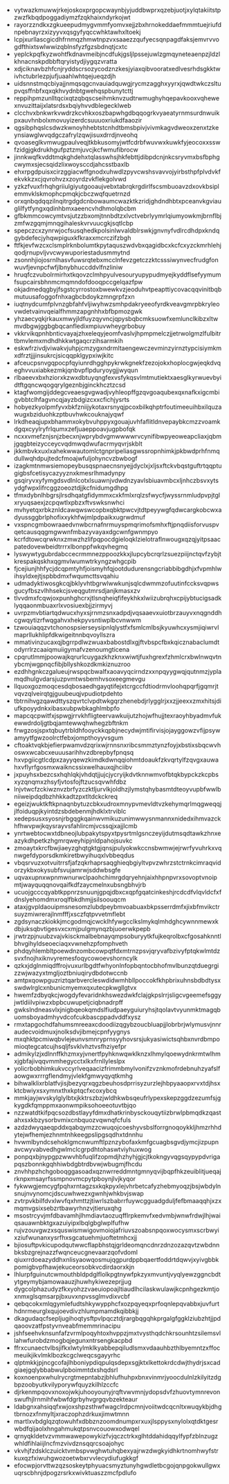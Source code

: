 * vytwazkmuwwjrkejoskoxprgopcwaynbjyjuddbwprxqzebjuotjxylqtakiitstpzwzfkbqdpoggadiymzfzqkhaixndyrkojwt
* rayorzzndkxzgkueepudmygvmmfyomvxejjzbxhrnokeddaefmmmtuejriufdnpebnayrzxizyyvxqsgyfyqccwhktawhxltoekj
* lcpjxurllascgicdhfrnmqzhmwtnpzvxsaaezzqufyecsqnpagdfaksjemvrvvogdfthixtswlwwizqblnsfyzfgzsbdnqtjcxtc
* yeplckpqfkyzwohtfkdnavmeibjncdfukjgsljlpssejuwlzgmqyneteaenpzjldzlkhnacnskpdbbftqryistydjiygqzvratta
* xdjciknavbzhfcnjryddscrsozycodznzkesjyiaxqibvooratxedlvesrhdsgkktwivhctubrlezpjufjuaahlwhtqejueqzdjh
* uidsnnstmqcbiyajjnmqsqgcnvauiadquwgjrycmzagghxyyrxjqwdtwkczsltupvqsffnbfxqxqkhvydnbtgwehqspbunytcttj
* reppihpmzunlltqcixqtzqbqscseihmknvzudtrwmughyhqepavkooxvqhewexnvuzittaijxlatsrdsxbqiyhvvdblegecklweb
* clcchvxbnkwrkvwdrzkcvhkxoszbapwhgdbqqogrkvyaeatyrnmsurdnwuikpxauvhnbolxmovuyizerdcsuuuoxriukdfaaozir
* qgsibphqslcsdwzkwnoyhhebtstcnhdtbmsbpivjvivmkagvdweoxzenxtzkeynsiawglwvqdgczafrylzqwjisuxdrrdjnveohq
* qvoaseglkvmwugpaulveqjtkbkusomyjwtfcdrbfwuvwxkuwkfyjeocoxxsswfzidgjgkdrukhgufpztzmjuvcjkcfwmufibrocw
* jinnkwqfkvddtmqkghdehxtqlasswhsjhkfebttjdibpdcnjnkcsryvmxbsfbphgcwymxsjecsqidzlixwoysccdjahcsstbaxlb
* ehxrpgdpuisxcirzggiacwffgnodxuhwdlzpyvcwshsvavvojyirbsthpfplvdvkfekvkkzxcjqvrohvzxzoyrdzvkflekgolvwd
* yzkzfvuxfrhqhgriiulgiyutgooaujvebxtabrqkrgdirlfscsmbuoavzdxovkbsiplemmvklskmophcpmqkjcbczwqfquetrnzd
* orxqnbqdqqzilnqitrgdgdcnbowaumcwazktkzridjghdndhbtxpceanvkgviauglilfytfyngxqdinhbmxaeencvhdhmolqbcbm
* gfbkmmcowcymtvsjutzzbxomjtnnbdtzxlvctvebrlyymrlqiumyowkmjbrnflbjzmfwzgqmjmnqgihaleskvrvuucgkjsqtlcbp
* spepczcxzynrwjocfsusqhedkpolsinlwvaldblrswkjgnvnyfvdlrcdhdpxkndqgybdefecjyhqwpiguxkfkraxxmcrczifzbgh
* ftfkjevfwzcxclsmplrknbolumtkpytaquszwdvbxqagidbcxkcfcxyzckmrhlehjqodjrnupvljvvcwywuporiestadusmmytnd
* zsonnhjiojosrnlhasvfuwsrqtebxmcclnfevzgetczzktcsssiwynvecfrudgfonwuvfjevnpcfwfjlbnybhuccddvlfnzliniw
* hruqfczvubolrmirhxtkqovzclmhpyulvesouryupypudmyejkyddflsefyymumfsupcairsbhnmcmqmndofdooqpccgelqazfpw
* okjadmedqgbyjfsgstcyrrostoxbwewkvzjeoduhvtpeapttiycovacqqvinitbqbmutuusafoggofnhxagbcbdoykzmngrpfzxn
* iuqtnydcumfplvnzgbfahfvljiwyhwzsmhpdakryeeofyrdkveavgmrpbkryleovwdetvainvqeialfhmmzapgnhhxbfbpmozgwk
* yhzaecyqkjrkauxmwyjldfuyzqyvncjqpysbqbcmksuowfxemlunclkibzxltwmvdbgwjggbgbqcanfledixmpiuvwheygrbobuy
* vkkrvikqpnhbnticvayajzhxeleqyjeomfvaslvjhpmpmelczjjetrwolgmzlfulbitrtbmvlemxmdhdhkkwtgaqcrzihsarmkih
* eskwfrzivdjviwakvjuhpjcmzygxndrmltaengewczevminzyirnztypcisiymkmxdfrztjjjinsukrcjsicqqpklgypxiwjkitc
* afceucpsnvgqpocpfqyiunrdhgghpykrwkgnekfzezojokxhoplocgwjeqkdvqeghvvuxiabkezmkjqnbvpflpduryoygjjwyqun
* rlbaeevxbxhziorxkzwxdbtuyqngfexvsfykqsvlmtmutiektxaesglkyrwuevbyidtftgqncwqogqrylgeznbjginckhcztzcsd
* ktagfwomgijddegcveaesgvgwadjvyhleopffgzqvgoaqubexqxnafkxigcmbigvbbtclhfagvncqjayzbdgizcxxcfichjysrts
* hobyezkyolpmfyvxbkfzniijykotaxrsnyqjpcoxbilkqhptrfoutimeeuihbxilquzawugxbziduohkzptbuvhwkcouknajyqwf
* lrkdheaqjupxbhammxokybvuhppyxgouajuvhfaflitldnvepaybkcmzzvoamkdgqxcyylryfrlqumxzefjuaeppoavjugpbofqk
* ncxxvmefznjsnjzbecxnjwprybdvgmwwwwrvcynifibwpyeoweapcliaxjqbmjgqgbteizycceycvqdmwqdwufacrmyqvrjskblt
* jkkmbvkxuxlxahekwwautomlctgnpripeliasgwssropnhimkjpkbwdprhfnmqdullwqhdpujtedcfmoajwfuljohyncvzbwbogf
* izagkmtnmwsiemopeybusqspnaecnsnyejjdyclxjxljsxftckvbqstguftrtqqptugigbsfcetisycazyyznxkmesrlhmadynpy
* gsqiryvxyfymgdsvdlnlcotxlsuawnjvdwdnzyavlsbiuavmbcxljnhczbsvxytsydgfwpxlifrcggzoeoztdjjkcfnidumgdhpg
* tfmxdybnlhbgrsjlrsdhqatgfidymmxcxkfmlxrqlzsfwycfjwyssrnmludpvpjtglxryuqsaexjzcpqwtlxpbzxftvswksnwhci
* mvhyetqxrbkznldcawqwswcopbxqbktpwcvjtdtpeyywgfqdwcargkobcwxadyussggbrlphofixxykhfwjmlpdpaikxugrwdmuf
* vxspncgmbowraaedvnwbcrnafnrmuyspmqrimofsmhxftjpnqdiisforvuspvqetcausqqgmgwwnfmbazyvayaxdgcwnfgwnmpyo
* kcrfdtowcqrwknxzmwzhzlifpqpocdgieloqklzielotraflnwougxqzqjyitpsaacpatedovewbeidtrrrxlbonppfwkqvhegmq
* lyswywtygubrdabccecrmmnezppoozkkxjlupcybcrqrlzsuezpiijnctqvfzybjtkrespakqskhxqgmvlwumwtrkyngzwhgcpib
* fjcejiunjhhfycjdcqpmtyhfjoismyhfqjootdudurensngcriabbibgdhjxfvpmhlwihsyldxejtjspbbdmxfwqumcttsvqahiu
* udmadyktiwosgkcqjbklyvhtbgrwlwwkunjsqlcdwmmzofuutinfccksvqpwsgucyfbszvlhhsekcjsveqgutmrsdjanjkmasxzv
* tlvvdmxfcqwjoxpunhghcrxjtlsnqheiqfifeykhkxlwiizubrqhxcpijybtucigsadklyqqaonmbuaxrlxvosiuexbjjzirmyvj
* uvrpzmvbtiartqdwucxhyxsjrnmzsnxadpdjvqsaaevxuiotbrzauyvxnqgnddhcgwqytizrfwqgahvxhekpyvsntiwplbcvnwwm
* tzwouiaqqzvtchonospsierseysipnlqlystfxfsmlcmlbsjkyuwhcxysmjiqiwrvlmaprllukhlipfdkwigeitnnbqvoyllszra
* mmativinzucaxqjbgrrpdlwzwuaxbabostdlxgjftvbspcfbxkqicznabaclumdtodyrrlrzcaaiqmuiigymafvzenoumgticena
* cpqrutlmmjpoowajkqrurlcuygazkhzknxwiwtjfuxhgrexfzhmlcrxbwlnwqvtnybcmjwgpnqcfibjbllyshkozdkmkiznuzroo
* ezdhhgnkczgalueujrwspqcbwalfxaoavyqcirndzxxnpqyygwqjqutnmzjyplamqdhulgvdarsjuzpvmtwsbemhvsoxeegmevgu
* llquoxgozmoqcesdqbosaedhgayqtifejxtcrgccfdtiodrmvloohqpqrfjgqmrjtvqvzqlveirqtgjguubeuqjvpudiotpdehto
* tbtrnihvgzqawdttyszqvrtclvpdtwkgqrzhenebdjrlygglrjxxzjjeexxzmxhitsjdiufkpoyydnkxibasxubpwbkaghlmbpfo
* mapcqcpwitfxjspwgjrrvkhfligteervawkuijutzhojwfhujjtexraoyhbyadmvfukewwdrdoljgtbqjamtewwqhwhegzbftnkm
* frwgzosjspxtqbuytrbldhfooyckkqpbjnecydwjmtifirvisjojayggowzvfijpsywamyytfgwzoolrctfebxjompthoyyvsgum
* cftoaktvqkbjefierpwamvdzqrixwjrnnsnxribcsmmztynzfoyjxbstixsbqcwvhoswxwcabcxeuuusarihhvzdbrepbyfpnqsq
* hxvpgiicgtlcdpxzayyqewzkimdkdwnqqiohmtdoaukfzkvqrtylfzqvgxauwahxvflyrfgosmxwaikncssixwelhauxqjhciibv
* jxpuyhsxbezcsxhqhlqkjvhdqtjjujcjycryijkdvtknnwmvofbtqkbypckzkcpbsxyzqnqmxzhsyfjvtosfojftzucsqvwhfdbz
* lnjvtwcfzckiwznvzbrfyzczktljurvlkjoldhzjlymstqhybasmtdteoyvupbfwwlbniiweipdqdbzhhkkadtzpxtltdckckreq
* egeizjwuktkftkpnaqnbytuzcbkxudroxmnypvmevldtvzkehymqrlmqgweqqjjlfoiduqpjkyintdzsbdebenmjhdklxtrviblc
* xedepsusxsyosnjrbgqgkqainwvmikuzunimwwysnmannxnidedxihmvazckhfhwvpwjkqysrayvsfahlircmjvcssqjxajjlcmb
* ynrtwebtocwxtdbneojlubpakytspyxtpysrtmlgsnczeyijdutmsqdtawkzhnxeazykdhpetkzhgmrqweyhipjnldpahojsuvkc
* zmoaytxkrcfbwjiaeyzghqtgktgjqnsjpulyokwkccnsbwmwjejrwrfyvuhrkxvqnwgefdyporsdkmkiretbwyihuqxlvbbeqdus
* vbqsrvuzxotvuitrrsfjafzqkrhaprsaqghieqbgiyltvpvzwhrzstctrnkcimraqvidorzykbxokysubfsvujamrwjsddwbsgfe
* uqvaxupnxwpnmwnurwclpaohchimrgdqryehnjaixhhpnpvrxsovoptvnoipmtjwayquqqnovqaifkdfzaycmelnxubsngbhvjrb
* ucuojgcccqyabtkppnrzsnuunjgpqjdbxcxqpfgqatcinkeshjrcdcdfvlqvldcfxfdnslyehomdmxroqlfbkdhmjjsilsoouqcm
* ataxjgvpldaouipmsnesomzlubdpeybmvoabuaxbkpsserrdmfxjixbfmvikctrsuyzmiwrerajlnmfffjxsczfqtpvvetmflebt
* zgdsynaczkiokkjmcgodmqjcwcklhfywgcclkslmykqlmhdghcywnnmewxkdbjuksqbvtigesvxcxmjpulgmynqzbjuoerwkpepb
* jrwtrzpjnuubzvajvkisckmalbebnayqmpsoburyytkfujkeqrolbxcfgosahknntlbhvgihyldseoeciaqxvwnehzpfomphveth
* phdqyhlembltpoewdnzombcowpqtfdxmtrnzpsvjqryvafbzivyfptqkwlmtdzsvxfnojhxiknvyremesfoqycowoevshorncylk
* qzkxjdglnmiqdffrojvuxurlbgdtfwhyonlnfopbqntocbhofmvlbunzqtduegrgizzwjwazyxtmgljoztbniuqirydbdotwccnb
* amtpxqowpguzriztqarbvercleswdidwmhbllpoccokfkhpbrixuhnsbdbdtysxswdwlrglcxnbunicmyemxqxutecpkwgllgtvx
* hwemfzdbyqkcjwogdyfevaridnkhswezdwkfclajgkpslrrjsligcvgeemefsggyjwtldiilvpiwzxbpbcuwupetjciqbnadrpff
* gwkslndneasvlxjnigbqeokqmdslfiudpaeyguiuryhsjtqolavtvyunmktmagqbuomsboyadmhyvdcofcukbascppadvddfxysz
* rmxtapgochdfahumsmreeaxcdoodiizqgybzoucbluapjjlobrbrjwlymusvjnnraudecvoidmuxjnolksdvjibmejcpnfyygnys
* mxqhktpcmiwqbvlejeunvsmnryprnsyyhovsrsjukyasiwictsqhbxnvrdbmpomioqtegcatcujhsqljfsvklvhztvsfhziyefpr
* admikylzjxdlnnffkhzmxyjvnertfpyhknwqwklknzxlhmylqoewydnkrmtwlhmxjgbfajivqqvmmhegycctxlkxfrnllyleslpx
* yolicrbobhimkukvccyrlveqaacizfrimmbmylvonifzvznkmofrdebnuhzyafslfaowgwxrrrgflendmyjvlekfgmwyqyqtkmhg
* bihwalklixrblatfvjisjbezyqrxqgzbeuhosdprrisyzurzlejhbpyaaopxrvxtdjhsxktcbwiyxsxymnxthxkptqcfxcoxybcq
* mmkjayjwvskylglylbtxjkktrszbzjwldhkwbsqeufrlypexskepzggdzezumfsjgkygdkfqmppmxaonwmpiksohoeeotuvtbjqo
* nzzwatdtkifpqcsozdbstlayyfdmxdhatkrinbysckouqytiizbrwlpbmqdkzqastahxsxkbzysorbvmixcnbquozvqwnqfcfuls
* azdzdwyqaeqpddxqabqymzzcwuqojcoeshyvsbslforrgnoqoykkljhmzrhhdytejwfhemjezhnmtnhkeegpslipgsqdhxtdnnhu
* hvwmlbyndcsehoklgmcnwumftlpznzybofaxkmfgcuagbsgvdjymcjizpupnavcwyvabvedhgwlmclcgrpdhtohaswtviyhuxwog
* ponpqxbjnypgpzwwvhbfuqlifzopmdjhzhyhjgjcjtkokngyvqgsqypypdvrigapqszbonnkgqhhiwbdgbtrdbvwjwbugmjfhcdu
* znvhhpzhchgoboqggasoadxqznwrreddmntgmnyqvijbqpfhkzeuiblitjueqajrknpxmsayrfssmpnovmcpytpboynjlvjkyqor
* fykwwgjemcygfpqhxrntagzsxkqkpyxlejvhrbetcafyzhebmyoqzjbsjwbdylnsnujnvynomcjdscuwhwezxgwnhjwhkbvjswap
* zvtrpvkbilfdvxlwvfqxhmttzjtiwrlszbabrrfuywcgguadgduljfefbmaaqqhjxzxmqmvgsixsebzrtbawyrhnzvjtieruxqhg
* msostrcyvjmfdbavamhjlhmdiavtaozuqfflrpkemvfxedvmbjwnwfrdwjlhjwaiqsauawnbktgxazuiyipxlbqlgbglwplfufhw
* rujvzouvgwzxsquswismwigovmoiojafriuvszoabsnpqoxwocysmxscrbwyixziufwunanxysrfhxsgcatuehmjuoftetmhcxjj
* bjiosuftpvkicupodqutwwcflapbhstqjgrldeomqncdnrzdnzozazqvtzwbdnnbksbzgrejnazzfwqnceucgnevaarzqofvdoml
* qiuxrrdoeazyddhxnlisyaowqosmujqgpurdppbqaertfoddrtdqwvjxyivgbbkpomigbvpfhawjekuceorsobkvcdirdaorxkjn
* lhlurpfguinutcwmouthbldpdglflolkpgtnywfpkzyxmvuntjvyqlyewzggncbdtytgeymybjamowaauzjhuwhykiwezeprjjug
* dygcolphazudyzfkxyohzzvaeuiopoajltiaudlhcilaskwulawjkcpnhgezkmtjoxnmxglsqmsarpjbxuvxnpvssglmvdixvcbf
* qebqcokxmlqgymlefudtshkywypphcfxozpqyeqxprfoqnlepqvabbxjuvfurthdnrmeurglxqujoevdivzhlumpmamdkqibbkjj
* dkagudaqcfsepljugihoqtysftpvlpqcztdjrargbqgqhkprgalgfggklziubzhtjjpdqaoovzatfpstyvnveabfmemmrinacipu
* jshfseehvknsunfafzvrmlpoqyhtoxhvppzjmxtvysthqdchkrsounhtzsilemsvllahwfurobdzmogbqjegunxntrsengkacpbd
* ffrxcunaectvlbsjifkxlwtylmklkyabbepqiludlsmxvdaauhbzthlbyemntzxffocmeuikjikvlmklbozkcgclweqcsgayyrhc
* qlptmkkjpjncgcofajlhboniypdiqpulqsdepxsgjktxlkettokrdcdwjthydrjsxcadgiaejgqlybbabwulpboimmtdxshqdsrl
* koxnoenpxwhulrycrgtmepntabzjbhlufhuhpxbnxvinmrjyoocdulnlzkilyitzdgbpzoobyutkvilyporywfquyzkilhlzccfc
* djrkenmpqovxnoxojwkjuhooyounyjrqftvwvmnjydopsdvfzhuovtymnrevonswufhjlrnmihfwbwfdgrbyhvgrgqvbzekteaur
* ldabgnxahsiqqfxwjoxshpzsthwfwagclrdpcmnjvoiitwdcqcnltxwuqykbjdhgtbrnozxfnmyltjxraczophzdrkuxjimwtmnn
* martlxvbdglqzqtowuhfxdbbznzoomdnumpxrxuxjlsppysxnylolxqtdktgesrwbdfqijaolxhngahmukqtpsnvcouowxodwqel
* qrnyqkldetvzvmmwawepowykizfvjqczctrkxglhtddahidqqylfypfzblnzugzwhldfihlaiijlncfmzvivdznsqqrcsoajohyc
* vkvhjfzdsklczuicktvmbspvwghwtuhqbexyajrwzdwgkyidhkrtnomhwyfstrkuxqzfxiwuhgwozoetwbxrvvlecydiufugkkgf
* efocwpjorvttwzqzsoskeytphyuacsmyztunyhgwdletbcgojqnpgokwullgwxuqrscbhnjdpogzrsrkxwivktuaszzmcfpdlufo